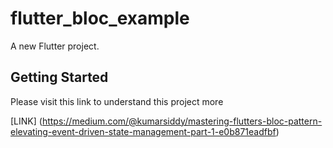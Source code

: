 # flutter_bloc_example

A new Flutter project.

## Getting Started

Please visit this link to understand this project more

[LINK] (https://medium.com/@kumarsiddy/mastering-flutters-bloc-pattern-elevating-event-driven-state-management-part-1-e0b871eadfbf)